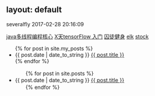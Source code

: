 layout: default
---------------

severalfly 2017-02-28 20:16:09

[java多线程编程核心](JavaThreadCore) 
[X天tensorFlow 入门](tensorflow/tfIndex) 
[囚徒健身](./other/qtjs/qtjsindex.md) 
[elk](elk/elkindex.md) 
[stock](stock_index.md) 
<ul>
  {% for post in site.my_posts %}
    <li>
      {{ post.date | date_to_string }}
      <a href="{{ post.url }}">{{ post.title }}</a>
    </li>
  {% endfor %}
</ul>

<ul>
　　{% for post in site.posts %}
　　　　<li>{{ post.date | date_to_string }} <a href="{{ site.baseurl }}{{ post.url }}">{{ post.title }}</a></li>
　　{% endfor %}
</ul>
